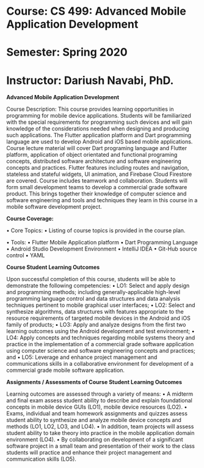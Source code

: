 # Course: CS 499: Advanced Mobile Application Development

# Semester: Spring 2020

# Instructor: Dariush Navabi, PhD.

**Advanced Mobile Application Development**

Course Description: This course provides learning opportunities in programming for mobile device applications. Students will be familiarized with the special requirements for programming such devices and will gain knowledge of the considerations needed when designing and producing such applications. The Flutter application platform and Dart programming language are used to develop Android and iOS based mobile applications. Course lecture material will cover Dart programing language and Flutter platform, application of object orientated and functional programing concepts, distributed software architecture and software engineering concepts and practices. Flutter features including routes and navigation, stateless and stateful widgets, UI animation, and Firebase Cloud Firestore are covered. Course includes teamwork and collaboration. Students will form small development teams to develop a commercial grade software product. This brings together their knowledge of computer science and software engineering and tools and techniques they learn in this course in a mobile software development project. 

**Course Coverage:**

•    Core Topics:
•    Listing of course topics is provided in the course plan.

•    Tools: 
•    Flutter Mobile Application platform
•    Dart Programming Language
•    Android Studio Development Environment
•    IntelliJ IDEA
•    Git-Hub source control
•    YAML

**Course Student Learning Outcomes**

Upon successful completion of this course, students will be able to demonstrate the following competencies:
•    LO1: Select and apply design and programming methods; including generally-applicable high-level programming language control and data structures and data analysis techniques pertinent to mobile graphical user interfaces;
•    LO2: Select and synthesize algorithms, data structures with features appropriate to the resource requirements of targeted mobile devices in the Android and iOS family of products;
•    LO3: Apply and analyze designs from the first two learning outcomes using the Android development and test environment;
•    LO4: Apply concepts and techniques regarding mobile systems theory and practice in the implementation of a commercial grade software application using computer science and software engineering concepts and practices; and
•    LO5: Leverage and enhance project management and communications skills in a collaborative environment for development of a commercial grade mobile software application.

**Assignments / Assessments of Course Student Learning Outcomes**

Learning outcomes are assessed through a variety of means:
•    A midterm and final exam assess student ability to describe and explain foundational concepts in mobile device GUIs (LO1), mobile device resources (LO2).
•    Exams, individual and team homework assignments and quizzes assess student ability to synthesize and analyze mobile device concepts and methods (LO1, LO2, LO3, and LO4).
•    In addition, team projects will assess student ability to take theory into practice in the mobile application domain environment (LO4).
•    By collaborating on development of a significant software project in a small team and presentation of their work to the class students will practice and enhance their project management and communication skills (LO5). 
